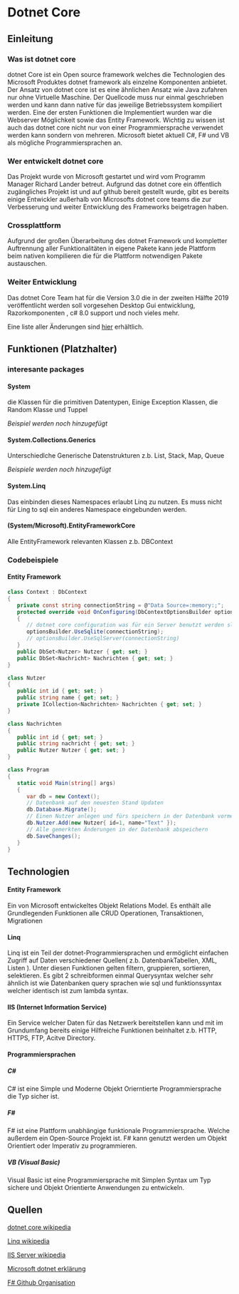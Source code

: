 # Dotnet Core

## Einleitung

### Was ist dotnet core

dotnet Core ist ein Open source framework welches die Technologien des Microsoft Produktes dotnet framework als einzelne Komponenten anbietet. Der Ansatz von dotnet core ist es eine ähnlichen Ansatz wie Java zufahren nur ohne Virtuelle Maschine. Der Quellcode muss nur einmal geschrieben werden und kann dann native für das jeweilige Betriebssystem kompiliert werden. Eine der ersten Funktionen die Implementiert wurden war die Webserver Möglichkeit sowie das Entity Framework. Wichtig zu wissen ist auch das dotnet core nicht nur von einer Programmiersprache verwendet werden kann sondern von mehreren. Microsoft bietet aktuell C#, F# und VB als mögliche Programmiersprachen an.

### Wer entwickelt dotnet core

Das Projekt wurde von Microsoft gestartet und wird vom Programm Manager Richard Lander betreut. Aufgrund das dotnet core ein öffentlich zugängliches Projekt ist und auf github bereit gestellt wurde, gibt es bereits einige Entwickler außerhalb von Microsofts dotnet core teams die zur Verbesserung und weiter Entwicklung des Frameworks beigetragen haben. 

### Crossplattform

Aufgrund der großen Überarbeitung des dotnet Framework und kompletter Auftrennung aller Funktionalitäten  in eigene Pakete kann jede Plattform beim nativen kompilieren die für die Plattform notwendigen Pakete austauschen. 

### Weiter Entwicklung

Das dotnet Core Team hat für die Version 3.0 die in der zweiten Hälfte 2019 veröffentlicht werden soll vorgesehen Desktop Gui entwicklung, Razorkomponenten , c# 8.0 support und noch vieles mehr.

Eine liste aller Änderungen sind [hier](https://docs.microsoft.com/de-de/dotnet/core/whats-new/dotnet-core-3-0) erhältlich.

## Funktionen  (Platzhalter)
### interesante packages
#### System
die Klassen für die primitiven Datentypen,
Einige Exception Klassen,
die Random Klasse und
Tuppel

_Beispiel werden noch hinzugefügt_
#### System.Collections.Generics
Unterschiedlche Generische Datenstrukturen z.b. List, Stack, Map, Queue

_Beispiele werden noch hinzugefügt_
#### System.Linq
Das einbinden dieses Namespaces erlaubt Linq zu nutzen. Es muss nicht für Ling to sql ein anderes Namespace eingebunden werden.
#### (System/Microsoft).EntityFrameworkCore
Alle EntityFramework relevanten Klassen
z.b. DBContext







### Codebeispiele
#### Entity Framework
```c#
class Context : DbContext
{
   private const string connectionString = @"Data Source=:memory:;";
   protected override void OnConfiguring(DbContextOptionsBuilder optionsBuilder)
   {
      // dotnet core configuration was für ein Server benutzt werden sll
      optionsBuilder.UseSqlite(connectionString);
      // optionsBuilder.UseSqlServer(connectionString)
   }
   public DbSet<Nutzer> Nutzer { get; set; }
   public DbSet<Nachricht> Nachrichten { get; set; }
}
```

```c#
class Nutzer
{
   public int id { get; set; }
   public string name { get; set; }
   private ICollection<Nachrichten> Nachrichten { get; set; }
}

class Nachrichten
{
   public int id { get; set; }
   public string nachricht { get; set; }
   public Nutzer Nutzer { get; set; }
}
```

```c#
class Program
{
   static void Main(string[] args)
   {
      var db = new Context();
      // Datenbank auf den neuesten Stand Updaten
      db.Database.Migrate();
      // Einen Nutzer anlegen und fürs speichern in der Datenbank vormerken
      db.Nutzer.Add(new Nutzer{ id=1, name="Text" });
      // Alle gemerkten Änderungen in der Datenbank abspeichern
      db.SaveChanges();
   }
}
```
## Technologien

#### Entity Framework

Ein von Microsoft entwickeltes Objekt Relations Model. Es enthält alle Grundlegenden Funktionen alle CRUD Operationen, Transaktionen, Migrationen

#### Linq

Linq ist ein Teil der dotnet-Programmiersprachen und ermöglicht einfachen Zugriff auf Daten verschiedener Quellen( z.b. DatenbankTabellen, XML, Listen ). Unter diesen Funktionen gelten filtern, gruppieren, sortieren, selektieren. Es gibt 2 schreibformen einmal Querysyntax welcher sehr ähnlich ist wie Datenbanken query sprachen wie sql und funktionssyntax welcher identisch ist zum lambda syntax.

#### IIS (Internet Information Service)

Ein Service welcher Daten für das Netzwerk bereitstellen kann und mit im Grundumfang bereits einige Hilfreiche Funktionen beinhaltet z.b. HTTP, HTTPS, FTP, Acitve Directory.  

#### Programmiersprachen

##### C# #

C# ist eine Simple und Moderne Objekt Orierntierte Programmiersprache die Typ sicher ist.

##### F# #

F# ist eine Plattform unabhängige funktionale Programmiersprache. Welche außerdem ein Open-Source Projekt ist. F# kann genutzt werden um Objekt Orientiert oder Imperativ zu programmieren.

##### VB (Visual Basic)

Visual Basic ist eine Programmiersprache mit Simplen Syntax um Typ sichere und Objekt Orientierte Anwendungen zu entwickeln.  

## Quellen

[dotnet core wikipedia](https://de.wikipedia.org/wiki/dotnet_Core)

[Linq wikipedia](https://de.wikipedia.org/wiki/LINQ)

[IIS Server wikipedia](https://de.wikipedia.org/wiki/Microsoft_Internet_Information_Services)

[Microsoft dotnet erklärung](https://dotnet.microsoft.com/learn/dotnet/what-is-dotnet)

[F# Github Organisation](https://github.com/fsharp)

